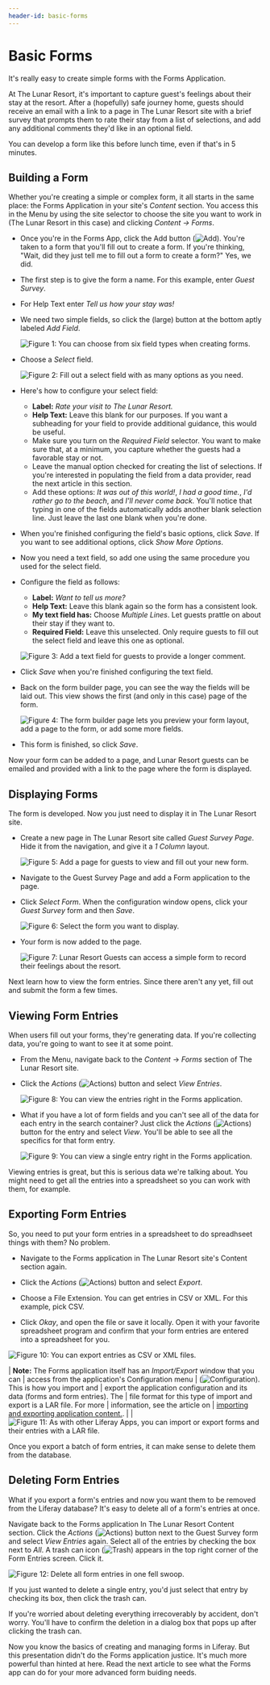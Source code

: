 ```yaml
---
header-id: basic-forms
---
```


# Basic Forms

It's really easy to create simple forms with the Forms Application. 

At The Lunar Resort, it's important to capture guest's feelings about their stay
at the resort. After a (hopefully) safe journey home, guests should receive an
email with a link to a page in The Lunar Resort site with a brief survey that prompts
them to rate their stay from a list of selections, and add any additional comments
they'd like in an optional field.

You can develop a form like this before lunch time, even if that's in 5 minutes.

## Building a Form

Whether you're creating a simple or complex form, it all starts in the same
place: the Forms Application in your site's *Content* section. You access this
in the Menu by using the site selector to choose the site you want to work in
(The Lunar Resort in this case) and clicking *Content &rarr; Forms*. 

- Once you're in the Forms App, click the Add button
(![Add](../../../images/icon-add.png)). You're taken to a form that you'll
fill out to create a form. If you're thinking, "Wait, did they just tell me to fill
out a form to create a form?" Yes, we did. 

- The first step is to give the form a name. For this example, enter *Guest Survey*. 

- For Help Text enter *Tell us how your stay was!*

- We need two simple fields, so click the (large) button at the bottom aptly
  labeled *Add Field*.

    ![Figure 1: You can choose from six field types when creating forms.](../../../images/forms-field-types.png)

- Choose a *Select* field.

    ![Figure 2: Fill out a select field with as many options as you need.](../../../images/forms-select-field.png)

- Here's how to configure your select field:
    - **Label:** *Rate your visit to The Lunar Resort.*
    - **Help Text:** Leave this blank for our purposes. If you want a subheading
      for your field to provide additional guidance, this would be useful.
    - Make sure you turn on the *Required Field* selector. You want to make sure
      that, at a minimum, you capture whether the guests had a favorable stay or
        not.
    - Leave the manual option checked for creating the list of selections. If
      you're interested in populating the field from a data provider, read the
        next article in this section.
    - Add these options: *It was out of this world!*, *I had a good time.*, *I'd
      rather go to the beach*, and *I'll never come back.* You'll notice that
        typing in one of the fields automatically adds another blank selection line.
        Just leave the last one blank when you're done.

- When you're finished configuring the field's basic options, click *Save*.
If you want to see additional options, click *Show More Options*. 

- Now you need a text field, so add one using the same procedure you used for
  the select field.

- Configure the field as follows:
    - **Label:** *Want to tell us more?*
    - **Help Text:** Leave this blank again so the form has a consistent look.
    - **My text field has:** Choose *Multiple Lines*. Let guests prattle on
      about their stay if they want to.
    - **Required Field:** Leave this unselected. Only require guests to fill out
      the select field and leave this one as optional.

    ![Figure 3: Add a text field for guests to provide a longer comment.](../../../images/forms-text-field.png)

- Click *Save* when you're finished configuring the text field.

- Back on the form builder page, you can see the way the fields will be laid
  out. This view shows the first (and only in this case) page of the form.

    ![Figure 4: The form builder page lets you preview your form layout, add a page to the form, or add some more fields.](../../../images/forms-form-builder.png)

- This form is finished, so click *Save*.

Now your form can be added to a page, and Lunar Resort guests can be emailed and
provided with a link to the page where the form is displayed.

## Displaying Forms

The form is developed. Now you just need to display it in The Lunar Resort site. 

- Create a new page in The Lunar Resort site called *Guest Survey Page*. Hide it
  from the navigation, and give it a *1 Column* layout.

    ![Figure 5: Add a page for guests to view and fill out your new form.](../../../images/forms-guest-survey-page.png)

- Navigate to the Guest Survey Page and add a Form application to the page.

- Click *Select Form*. When the configuration window opens, click your *Guest
  Survey* form and then *Save*.

    ![Figure 6: Select the form you want to display.](../../../images/forms-select-form.png)

- Your form is now added to the page.

    ![Figure 7: Lunar Resort Guests can access a simple form to record their feelings about the resort.](../../../images/forms-guest-survey.png)

Next learn how to view the form entries. Since there aren't any yet, fill out and
submit the form a few times. 

## Viewing Form Entries

When users fill out your forms, they're generating data. If you're collecting data, you're
going to want to see it at some point. 

- From the Menu, navigate back to the *Content* &rarr; *Forms* section of The
  Lunar Resort site.

- Click the *Actions* (![Actions](../../../images/icon-actions.png)) button and
  select *View Entries*.

    ![Figure 8: You can view the entries right in the Forms application. ](../../../images/forms-view-entries.png)

- What if you  have a lot of form fields and you can't see all of the data for
  each entry in the search container? Just click the *Actions*
(![Actions](../../../images/icon-actions.png)) button for the entry and select
*View*. You'll be able to see all the specifics for that form entry.

    ![Figure 9: You can view a single entry right in the Forms application.](../../../images/forms-view-entry.png)

Viewing entries is great, but this is serious data we're talking about. You
might need to get all the entries into a spreadsheet so you can work with them,
for example.

## Exporting Form Entries

So, you need to put your form entries in a spreadsheet to do spreadhseet things
with them? No problem.

- Navigate to the Forms application in The Lunar Resort site's Content section
  again.

- Click the *Actions* (![Actions](../../../images/icon-actions.png)) button and
  select *Export*. 

- Choose a File Extension. You can get entries in CSV or XML. For this example, pick CSV.

- Click *Okay*, and open the file or save it locally. Open it with your favorite
  spreadsheet program and confirm that your form entries are entered into a
spreadsheet for you.

![Figure 10: You can export entries as CSV or XML files.](../../../images/forms-export-csv.png)

| **Note:** The Forms application itself has an *Import/Export* window that you can
| access from the application's Configuration menu
| (![Configuration](../../../images/icon-options.png)). This is how you import and
| export the application configuration and its data (forms and form entries). The
| file format for this type of import and export is a LAR file. For more
| information, see the article on
| [importing and exporting application content.](/docs/7-0/user/-/knowledge_base/u/importing-exporting-pages-and-content).
| 
| ![Figure 11: As with other Liferay Apps, you can import or export forms and their entries with a LAR file.](../../../images/forms-import-export-lar.png)

Once you export a batch of form entries, it can make sense to delete them from
the database.

## Deleting Form Entries

What if you export a form's entries and now you want them to be removed from the
Liferay database? It's easy to delete all of a form's entries at once.

Navigate back to the Forms application In The Lunar Resort Content section.
Click the *Actions* (![Actions](../../../images/icon-actions.png)) button next
to the Guest Survey form and select *View Entries* again. Select all of the
entries by checking the box next to *All*. A trash can icon
(![Trash](../../../images/icon-trash.png)) appears in the top right corner of
the Form Entries screen. Click it.

![Figure 12: Delete all form entries in one fell swoop.](../../../images/forms-delete-entries.png)

If you just wanted to delete a single entry, you'd just select that entry by checking
its box, then click the trash can.

If you're worried about deleting everything irrecoverably by accident, don't
worry. You'll have to confirm the deletion in a dialog box that pops up after
clicking the trash can.

Now you know the basics of creating and managing forms in Liferay. But this
presentation didn't do the Forms application justice. It's much more powerful
than hinted at here. Read the next article to see what the Forms app can do for
your more advanced form buiding needs.

